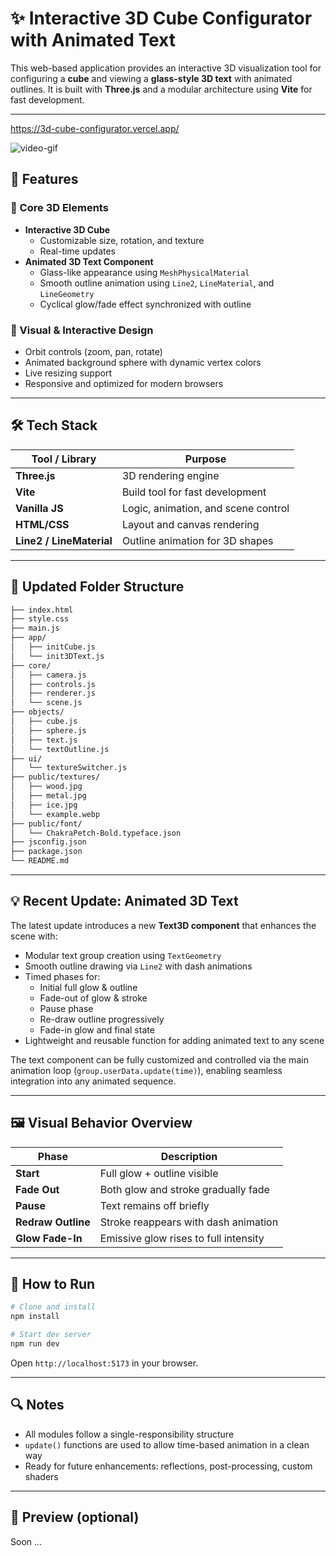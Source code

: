 # ✨ Interactive 3D Cube Configurator with Animated Text

This web-based application provides an interactive 3D visualization tool for configuring a **cube** and viewing a **glass-style 3D text** with animated outlines. It is built with **Three.js** and a modular architecture using **Vite** for fast development.

---

https://3d-cube-configurator.vercel.app/

![video-gif](https://github.com/user-attachments/assets/a0d22db0-135b-422a-9eb2-50add7dac3ad)


## 🚀 Features

### 🧱 Core 3D Elements

- **Interactive 3D Cube**
  - Customizable size, rotation, and texture
  - Real-time updates
- **Animated 3D Text Component**
  - Glass-like appearance using `MeshPhysicalMaterial`
  - Smooth outline animation using `Line2`, `LineMaterial`, and `LineGeometry`
  - Cyclical glow/fade effect synchronized with outline

### 🧪 Visual & Interactive Design

- Orbit controls (zoom, pan, rotate)
- Animated background sphere with dynamic vertex colors
- Live resizing support
- Responsive and optimized for modern browsers

---

## 🛠️ Tech Stack

| Tool / Library    | Purpose                                |
|-------------------|----------------------------------------|
| **Three.js**      | 3D rendering engine                    |
| **Vite**          | Build tool for fast development        |
| **Vanilla JS**    | Logic, animation, and scene control    |
| **HTML/CSS**      | Layout and canvas rendering            |
| **Line2 / LineMaterial** | Outline animation for 3D shapes |

---

## 📁 Updated Folder Structure

```bash
├── index.html
├── style.css
├── main.js
├── app/
│   ├── initCube.js
│   └── init3DText.js
├── core/
│   ├── camera.js
│   ├── controls.js
│   ├── renderer.js
│   └── scene.js
├── objects/
│   ├── cube.js
│   ├── sphere.js
│   ├── text.js
│   └── textOutline.js
├── ui/
│   └── textureSwitcher.js
├── public/textures/
│   ├── wood.jpg
│   ├── metal.jpg
│   ├── ice.jpg
│   └── example.webp
├── public/font/
│   └── ChakraPetch-Bold.typeface.json
├── jsconfig.json
├── package.json
└── README.md
```
---

## 💡 Recent Update: Animated 3D Text

The latest update introduces a new **Text3D component** that enhances the scene with:

- Modular text group creation using `TextGeometry`
- Smooth outline drawing via `Line2` with dash animations
- Timed phases for:
  - Initial full glow & outline
  - Fade-out of glow & stroke
  - Pause phase
  - Re-draw outline progressively
  - Fade-in glow and final state
- Lightweight and reusable function for adding animated text to any scene

The text component can be fully customized and controlled via the main animation loop (`group.userData.update(time)`), enabling seamless integration into any animated sequence.

---

## 🖼️ Visual Behavior Overview

| Phase             | Description                             |
|------------------|-----------------------------------------|
| **Start**         | Full glow + outline visible             |
| **Fade Out**      | Both glow and stroke gradually fade     |
| **Pause**         | Text remains off briefly                |
| **Redraw Outline**| Stroke reappears with dash animation    |
| **Glow Fade-In**  | Emissive glow rises to full intensity   |

---

## 🔄 How to Run

```bash
# Clone and install
npm install

# Start dev server
npm run dev
```

Open `http://localhost:5173` in your browser.

---

## 🔍 Notes

- All modules follow a single-responsibility structure
- `update()` functions are used to allow time-based animation in a clean way
- Ready for future enhancements: reflections, post-processing, custom shaders

---

## 📸 Preview (optional)

Soon ...
